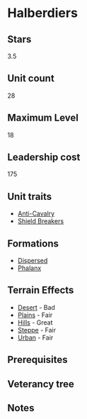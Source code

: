 # Halberdiers

## Stars
3.5

## Unit count
28

## Maximum Level
18

## Leadership cost
175

## Unit traits
* [Anti-Cavalry](../../unit-traits/anti-cavalry.md)
* [Shield Breakers](../../unit-traits/shield-breakers.md)

## Formations
* [Dispersed](../../formations/dispersed.md)
* [Phalanx](../../formations/phalanx.md)

## Terrain Effects
* [Desert](../../terrain-effects/desert) - Bad
* [Plains](../../terrain-effects/plains) - Fair
* [Hills](../../terrain-effects/hills) - Great
* [Steppe](../../terrain-effects/steppe) - Fair
* [Urban](../../terrain-effects/urban) - Fair

## Prerequisites

## Veterancy tree

## Notes
